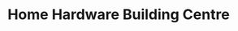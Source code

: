 ---
title: "Home Hardware Building Centre"
url: /wasaga-beach/home-hardware-building-centre/
shop: Baumarkt
---